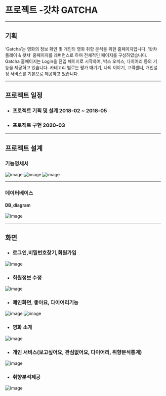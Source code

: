 
# 프로젝트 -갓챠 GATCHA

-----------------------------------------------------
## 기획
‘Gatcha’는 영화의 정보 확인 및 개인의 영화 취향 분석을 위한 홈페이지입니다.
‘왓챠 플레이 & 왓챠’ 홈페이지를 레퍼런스로 하여 전체적인 페이지를 구성하였습니다.
Gatcha 홈페이지는 Login을 진입 페이지로 시작하여,
박스 오피스, 다이어리 등의 기능을
제공하고 있습니다. 카테고리 별로는 평가 매기기, 나의 이야기, 고객센터,
개인설정 서비스를 기본으로 제공하고 있습니다.

-----------------------------------------------------
## 프로젝트 일정
+ ### 프로젝트 기획 및 설계 2018-02 ~ 2018-05
+ ### 프로젝트 구현 2020-03

-----------------------------------------------------
## 프로젝트 설계
### 기능명세서
![image](https://user-images.githubusercontent.com/36659647/92418456-87966d80-f1a2-11ea-9c7c-ac1ef5f13e39.png)
![image](https://user-images.githubusercontent.com/36659647/92418500-b90f3900-f1a2-11ea-909c-b89c81c7e7d8.png)
![image](https://user-images.githubusercontent.com/36659647/92418513-c3313780-f1a2-11ea-9369-63c21cbbbaac.png)

-----------------------------------------------------
### 데이터베이스
#### DB_diagram
![image](https://user-images.githubusercontent.com/36659647/92418524-d9d78e80-f1a2-11ea-8e7a-360183f2dd17.png)

-----------------------------------------------------
## 화면
+ ### 로그인,비밀번호찾기,회원가입
![image](https://user-images.githubusercontent.com/36659647/92418565-2b801900-f1a3-11ea-8ff8-073f9c48275b.png)
+ ### 회원정보 수정 
![image](https://user-images.githubusercontent.com/36659647/92418603-566a6d00-f1a3-11ea-9ecc-ea276b43fbde.png)
+ ### 메인화면, 좋아요, 다이어리기능
![image](https://user-images.githubusercontent.com/36659647/92418616-65511f80-f1a3-11ea-88b4-cd45dd84e55b.png)
![image](https://user-images.githubusercontent.com/36659647/92418586-46528d80-f1a3-11ea-88d6-7257787ada27.png)
+ ### 영화 소개
![image](https://user-images.githubusercontent.com/36659647/92418623-7732c280-f1a3-11ea-892c-9e623ab7a1b5.png)
+ ### 개인 서비스(보고싶어요, 관심없어요, 다이어리, 취향분석통계)
![image](https://user-images.githubusercontent.com/36659647/92418650-97628180-f1a3-11ea-9708-6550c4ca015f.png)
+ ### 취향분석제공
![image](https://user-images.githubusercontent.com/36659647/92418679-afd29c00-f1a3-11ea-8c62-2d179a98156a.png)
